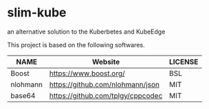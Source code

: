 # slim-kube
an alternative solution to the Kuberbetes and KubeEdge

This project is based on the following softwares. 

| NAME  |   Website                       | LICENSE         | 
|-------|---------------------------------|-----------------|
| Boost |  https://www.boost.org/ | BSL  |
| nlohmann |  https://github.com/nlohmann/json | MIT  |
| base64 |  https://github.com/tplgy/cppcodec | MIT  |
